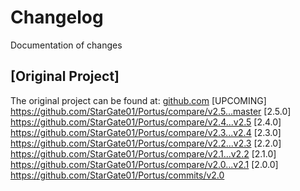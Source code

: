 # Changelog
Documentation of changes

## [Original Project]
The original project can be found at: [github.com](https://github.com/StarGate01/Portus)
[UPCOMING] https://github.com/StarGate01/Portus/compare/v2.5...master
[2.5.0]    https://github.com/StarGate01/Portus/compare/v2.4...v2.5
[2.4.0]    https://github.com/StarGate01/Portus/compare/v2.3...v2.4
[2.3.0]    https://github.com/StarGate01/Portus/compare/v2.2...v2.3
[2.2.0]    https://github.com/StarGate01/Portus/compare/v2.1...v2.2
[2.1.0]    https://github.com/StarGate01/Portus/compare/v2.0...v2.1
[2.0.0]    https://github.com/StarGate01/Portus/commits/v2.0
